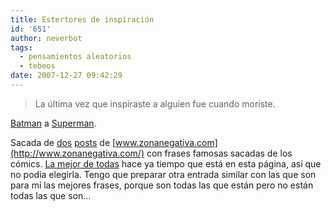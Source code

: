 ```yaml
---
title: Estertores de inspiración
id: '651'
author: neverbot
tags:
  - pensamientos aleatorios
  - tebeos
date: 2007-12-27 09:42:29
---
```


> La última vez que inspiraste a alguien fue cuando moriste.

[Batman](http://en.wikipedia.org/wiki/Batman) a [Superman](http://en.wikipedia.org/wiki/Superman).

Sacada de [dos](http://www.zonanegativa.com/?p=5031) [posts](http://www.zonanegativa.com/?p=5029) de [www.zonanegativa.com](http://www.zonanegativa.com/) con frases famosas sacadas de los cómics. [La mejor de todas](https://neverbot.com/pensamientos-aleatorios/en-la-noche-mas-oscura/) hace ya tiempo que está en esta página, así que no podía elegirla. Tengo que preparar otra entrada similar con las que son para mí las mejores frases, porque son todas las que están pero no están todas las que son...